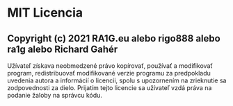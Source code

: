 # MIT Licencia

## Copyright (c) 2021 RA1G.eu alebo rigo888 alebo ra1g alebo Richard Gahér

Užívateľ získava neobmedzené právo kopírovať, používať a modifikovať program, redistribuovať modifikované verzie programu
za predpokladu uvedenia autora a informácií o licencii, spolu s upozornením na zrieknutie sa zodpovednosti za dielo.
Prijatím tejto licencie sa užívateľ vzdá práva na podanie žaloby na správcu kódu.


